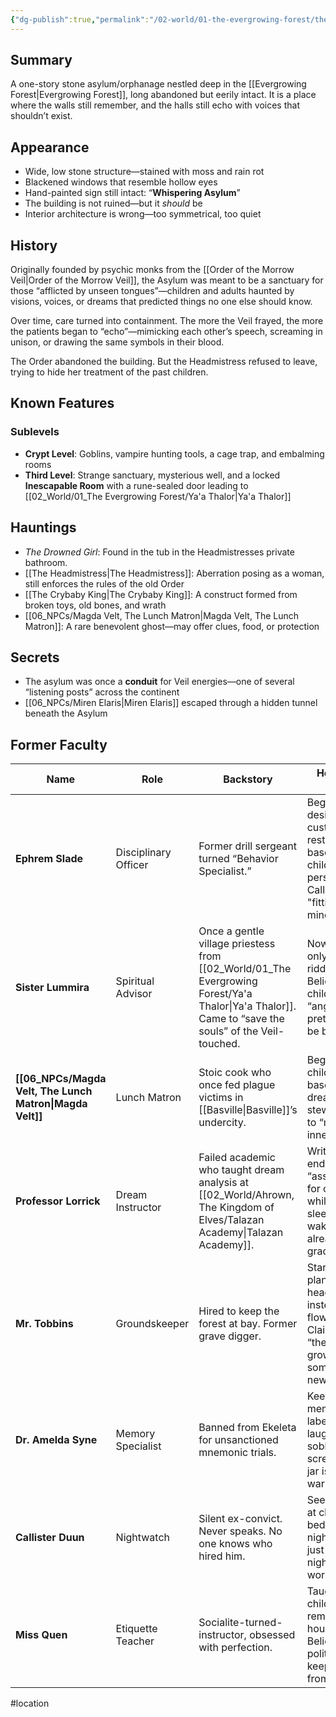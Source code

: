 ```yaml
---
{"dg-publish":true,"permalink":"/02-world/01-the-evergrowing-forest/the-whispering-asylum/"}
---
```


## Summary

A one-story stone asylum/orphanage nestled deep in the [[Evergrowing Forest\|Evergrowing Forest]], long abandoned but eerily intact. It is a place where the walls still remember, and the halls still echo with voices that shouldn’t exist.


## Appearance

- Wide, low stone structure—stained with moss and rain rot
- Blackened windows that resemble hollow eyes
- Hand-painted sign still intact: “**Whispering Asylum**”
- The building is not ruined—but it _should_ be
- Interior architecture is wrong—too symmetrical, too quiet

## History

Originally founded by psychic monks from the [[Order of the Morrow Veil\|Order of the Morrow Veil]], the Asylum was meant to be a sanctuary for those “afflicted by unseen tongues”—children and adults haunted by visions, voices, or dreams that predicted things no one else should know.

Over time, care turned into containment. The more the Veil frayed, the more the patients began to “echo”—mimicking each other’s speech, screaming in unison, or drawing the same symbols in their blood.

The Order abandoned the building. But the Headmistress refused to leave, trying to hide her treatment of the past children.

## Known Features


### Sublevels

- **Crypt Level**: Goblins, vampire hunting tools, a cage trap, and embalming rooms
- **Third Level**: Strange sanctuary, mysterious well, and a locked **Inescapable Room** with a rune-sealed door leading to [[02_World/01_The Evergrowing Forest/Ya'a Thalor\|Ya'a Thalor]]

## Hauntings

- _The Drowned Girl_: Found in the tub in the Headmistresses private bathroom.
- [[The Headmistress\|The Headmistress]]: Aberration posing as a woman, still enforces the rules of the old Order
- [[The Crybaby King\|The Crybaby King]]: A construct formed from broken toys, old bones, and wrath
- [[06_NPCs/Magda Velt, The Lunch Matron\|Magda Velt, The Lunch Matron]]: A rare benevolent ghost—may offer clues, food, or protection

## Secrets

- The asylum was once a **conduit** for Veil energies—one of several “listening posts” across the continent
- [[06_NPCs/Miren Elaris\|Miren Elaris]] escaped through a hidden tunnel beneath the Asylum

## Former Faculty

| **Name**                                         | **Role**             | **Backstory**                                                                                       | **How They Broke**                                                                                |
| ------------------------------------------------ | -------------------- | --------------------------------------------------------------------------------------------------- | ------------------------------------------------------------------------------------------------- |
| **Ephrem Slade**                                 | Disciplinary Officer | Former drill sergeant turned “Behavior Specialist.”                                                 | Began designing custom restraints based on the child’s personality. Called it "fitting the mind." |
| **Sister Lummira**                               | Spiritual Advisor    | Once a gentle village priestess from [[02_World/01_The Evergrowing Forest/Ya'a Thalor\|Ya'a Thalor]]. Came to “save the souls” of the Veil-touched. | Now speaks only in riddles. Believes some children are “angels pretending to be broken.”          |
| **[[06_NPCs/Magda Velt, The Lunch Matron\|Magda Velt]]** | Lunch Matron         | Stoic cook who once fed plague victims in [[Basville\|Basville]]’s undercity.                                 | Began feeding children based on dreams. Her stews are said to “mute the inner voice.”             |
| **Professor Lorrick**                            | Dream Instructor     | Failed academic who taught dream analysis at [[02_World/Ahrown, The Kingdom of Elves/Talazan Academy\|Talazan Academy]].                                   | Writes endless “assignments” for children while they sleep—many wake up already graded.           |
| **Mr. Tobbins**                                  | Groundskeeper        | Hired to keep the forest at bay. Former grave digger.                                               | Started planting headstones instead of flowers. Claims “they’re growing into something new.”      |
| **Dr. Amelda Syne**                              | Memory Specialist    | Banned from Ekeleta for unsanctioned mnemonic trials.                                               | Keeps memory jars labeled by laughter, sobbing, or screams. One jar is always warm.               |
| **Callister Duun**                               | Nightwatch           | Silent ex-convict. Never speaks. No one knows who hired him.                                        | Seen standing at children’s bedsides at night, always just before the nightmares worsen.          |
| **Miss Quen**                                    | Etiquette Teacher    | Socialite-turned-instructor, obsessed with perfection.                                              | Taught children to remain still for hours. Believes politeness keeps the Veil from tearing.       |
#location